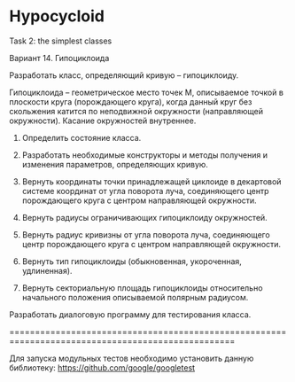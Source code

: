# Hypocycloid
Task 2: the simplest classes

Вариант 14. Гипоциклоида

Разработать класс, определяющий кривую – гипоциклоиду.

Гипоциклоида – геометрическое место точек М, описываемое точкой в плоскости круга (порождающего круга), когда данный круг без скольжения катится по неподвижной окружности (направляющей окружности). Касание окружностей внутреннее.

1) Определить состояние класса.

2) Разработать необходимые конструкторы и методы получения и изменения параметров, определяющих кривую.

3) Вернуть координаты точки принадлежащей циклоиде в декартовой системе координат от угла поворота луча, соединяющего центр порождающего круга с центром направляющей окружности.

4) Вернуть радиусы ограничивающих гипоциклоиду окружностей.

5) Вернуть радиус кривизны от угла поворота луча, соединяющего центр порождающего круга с центром направляющей окружности.

6) Вернуть тип гипоциклоиды (обыкновенная, укороченная, удлиненная).

7) Вернуть секториальную площадь гипоциклоиды относительно начального положения описываемой полярным радиусом.

Разработать диалоговую программу для тестирования класса.

==================================================================================================

Для запуска модульных тестов необходимо установить данную библиотеку: https://github.com/google/googletest
